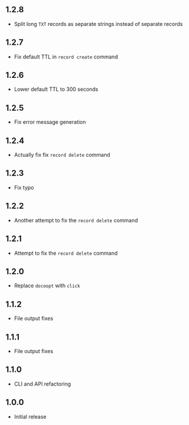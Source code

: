 1.2.8
-----

- Split long `TXT` records as separate strings instead of separate records

1.2.7
-----

- Fix default TTL in `record create` command

1.2.6
-----

- Lower default TTL to 300 seconds

1.2.5
-----

- Fix error message generation

1.2.4
-----

- Actually fix fix `record delete` command

1.2.3
------

- Fix typo

1.2.2
-----

- Another attempt to fix the `record delete` command

1.2.1
-----

- Attempt to fix the `record delete` command

1.2.0
-----

- Replace `docoopt` with `click`

1.1.2
-----

- File output fixes

1.1.1
-----

- File output fixes

1.1.0
-----

- CLI and API refactoring

1.0.0
-----

- Initial release

